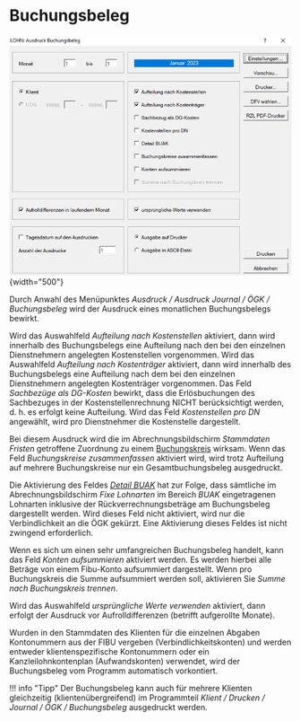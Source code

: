 # Buchungsbeleg

![Image](<img/image226.png>){width="500"}

Durch Anwahl des Menüpunktes *Ausdruck / Ausdruck Journal / ÖGK / Buchungsbeleg* wird der Ausdruck eines monatlichen Buchungsbelegs bewirkt.

Wird das Auswahlfeld *Aufteilung nach Kostenstellen* aktiviert, dann wird innerhalb des Buchungsbelegs eine Aufteilung nach den bei den einzelnen Dienstnehmern angelegten Kostenstellen vorgenommen. Wird das Auswahlfeld *Aufteilung nach Kostenträger* aktiviert, dann wird innerhalb des Buchungsbelegs eine Aufteilung nach dem bei den einzelnen Dienstnehmern angelegten Kostenträger vorgenommen. Das Feld *Sachbezüge als DG-Kosten* bewirkt, dass die Erlösbuchungen des Sachbezuges in der Kostenstellenrechnung NICHT berücksichtigt werden, d. h. es erfolgt keine Aufteilung. Wird das Feld *Kostenstellen pro DN* angewählt, wird pro Dienstnehmer die Kostenstelle dargestellt.

Bei diesem Ausdruck wird die im Abrechnungsbildschirm *Stammdaten Fristen* getroffene Zuordnung zu einem [Buchungskreis](../../Abrechnungsbildschirme/Stammdaten_Fristen.md) wirksam. Wenn das Feld *Buchungskreise zusammenfassen* aktiviert wird, wird trotz Aufteilung auf mehrere Buchungskreise nur ein Gesamtbuchungsbeleg ausgedruckt.

Die Aktivierung des Feldes [*Detail BUAK*](../../Abrechnungsbildschirme/Bauarbeiter_Urlaubs_und_Abfertigungskasse.md) hat zur Folge, dass sämtliche im Abrechnungsbildschirm *Fixe Lohnarten* im Bereich *BUAK* eingetragenen Lohnarten inklusive der Rückverrechnungsbeträge am Buchungsbeleg dargestellt werden. Wird dieses Feld nicht aktiviert, wird nur die Verbindlichkeit an die ÖGK gekürzt. Eine Aktivierung dieses Feldes ist nicht zwingend erforderlich.

Wenn es sich um einen sehr umfangreichen Buchungsbeleg handelt, kann das Feld *Konten aufsummieren* aktiviert werden. Es werden hierbei alle Beträge von einem Fibu-Konto aufsummiert dargestellt. Wenn pro Buchungskreis die Summe aufsummiert werden soll, aktivieren Sie *Summe nach Buchungskreis trennen*.

Wird das Auswahlfeld *ursprüngliche Werte verwenden* aktiviert, dann erfolgt der Ausdruck vor Aufrolldifferenzen (betrifft aufgerollte Monate).

Wurden in den Stammdaten des Klienten für die einzelnen Abgaben Kontonummern aus der FIBU vergeben (Verbindlichkeitskonten) und werden entweder klientenspezifische Kontonummern oder ein Kanzleilohnkontenplan (Aufwandskonten) verwendet, wird der Buchungsbeleg vom Programm automatisch vorkontiert.

!!! info "Tipp"
    Der Buchungsbeleg kann auch für mehrere Klienten gleichzeitig (klientenübergreifend) im Programmteil *Klient / Drucken / Journal / ÖGK / Buchungsbeleg* ausgedruckt werden.